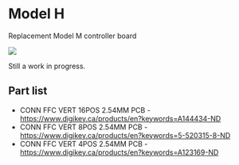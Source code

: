 # Model H
Replacement Model M controller board

![](https://user-images.githubusercontent.com/131752/81319336-5ff09680-9044-11ea-89f3-dcacf202a1eb.jpg)

Still a work in progress.

## Part list

* CONN FFC VERT 16POS 2.54MM PCB - https://www.digikey.ca/products/en?keywords=A144434-ND
* CONN FFC VERT 8POS 2.54MM PCB - https://www.digikey.ca/products/en?keywords=5-520315-8-ND
* CONN FFC VERT 4POS 2.54MM PCB - https://www.digikey.ca/products/en?keywords=A123169-ND

